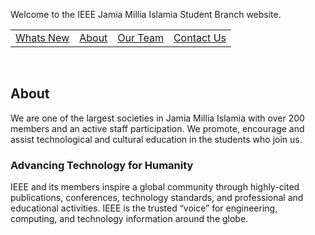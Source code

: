 Welcome to the IEEE Jamia Millia Islamia Student Branch website.

|                                |                           |                           |                                |
| :----------------------------- | :-----------------------: | :-----------------------: | -----------------------------: |
| [Whats New](pages/projects.md) | [About](http://ieee.org/) | [Our Team](pages/team.md) | [Contact Us](pages/contact.md) |

<br>

<style>
  td {
    border: none !important;
  }
</style>

## About
We are one of the largest societies in Jamia Millia Islamia with over 200 members and an active
staff participation. We promote, encourage and assist technological and cultural education in the 
students who join us.

### Advancing Technology for Humanity
IEEE and its members inspire a global community through highly-cited publications, conferences, technology 
standards, and professional and educational activities. IEEE is the trusted “voice” for engineering, 
computing, and technology information around the globe.
